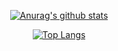 <div align=center>
	 
[![Anurag's github stats](https://github-readme-stats.vercel.app/api?username=dlrtn)](https://github.com/dlrtn/github-readme-stats)

 </div>
 <div align=center>

[![Top Langs](https://github-readme-stats.vercel.app/api/top-langs/?username=dlrtn&layout=compact&hide=jupyter%20notebook,html,javascript)](https://github.com/dlrtn/github-readme-stats)
	
 </div>
